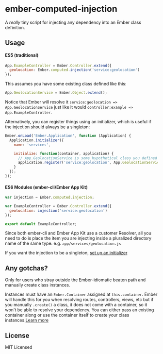 ember-computed-injection
========================

A *really* tiny script for injecting any dependency into an Ember class definition.

## Usage

#### ES5 (traditional)
```javascript
App.ExampleController = Ember.Controller.extend({
  geolocation: Ember.computed.injection('service:geolocation')
});
```
This assumes you have some existing class defined like this:
```javascript
App.GeolocationService = Ember.Object.extend();
```
Notice that Ember will resolve it `service:geolocation => App.GeolocationService` just like it would `controller:example => App.ExampleController`.

Alternatively, you can register things using an initializer, which is useful if the injection should always be a singleton:

```javascript
Ember.onLoad('Ember.Application', function (Application) {
  Application.initializer({
    name: 'services',

    initialize: function(container, application) {
      // App.GeolocationService is some hypothetical class you defined prior 
      application.register('service:geolocation', App.GeolocationService, { singleton: false });
    }
  });
});
```
#### ES6 Modules (ember-cli/Ember App Kit)
```javascript
var injection = Ember.computed.injection;

var ExampleController = Ember.Controller.extend({
  geolocation: injection('service:geolocation')
});

export default ExampleController;
```
Since both ember-cli and Ember App Kit use a customer Resolver, all you need to do is place the item you are injecting inside a pluralized directory name of the same type. e.g. `app/services/geolocation.js`

If you want the injection to be a singleton, [set up an initializer](http://iamstef.net/ember-app-kit/guides/naming-conventions.html#initializers)

## Any gotchas?

Only for users who stray outside the Ember-idiomatic beaten path and manually create class instances.

Instances must have an `Ember.Container` assigned at `this.container`. Ember will handle this for you when resolving routes, controllers, views, etc but if you manually `.create()` a class, it does not come with a container, so it won't be able to resolve your dependency. You can either pass an existing container along or use the container itself to create your class instances.[Learn more](https://github.com/emberjs/website/pull/1293)

## License
MIT Licensed
